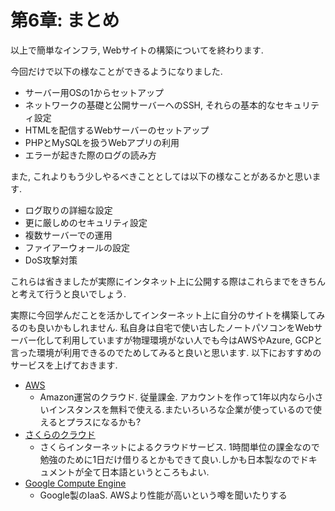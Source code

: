 # 第6章: まとめ
以上で簡単なインフラ, Webサイトの構築についてを終わります.

今回だけで以下の様なことができるようになりました.

* サーバー用OSの1からセットアップ
* ネットワークの基礎と公開サーバーへのSSH, それらの基本的なセキュリティ設定
* HTMLを配信するWebサーバーのセットアップ
* PHPとMySQLを扱うWebアプリの利用
* エラーが起きた際のログの読み方

また, これよりもう少しやるべきこととしては以下の様なことがあるかと思います.

* ログ取りの詳細な設定
* 更に厳しめのセキュリティ設定
* 複数サーバーでの運用
* ファイアーウォールの設定
* DoS攻撃対策

これらは省きましたが実際にインタネット上に公開する際はこれらまでをきちんと考えて行うと良いでしょう.

実際に今回学んだことを活かしてインターネット上に自分のサイトを構築してみるのも良いかもしれません.
私自身は自宅で使い古したノートパソコンをWebサーバー化して利用していますが物理環境がない人でも今はAWSやAzure, GCPと言った環境が利用できるのでためしてみると良いと思います.
以下におすすめのサービスを上げておきます.

* [AWS](http://aws.amazon.com/jp/)
    * Amazon運営のクラウド. 従量課金. アカウントを作って1年以内なら小さいインスタンスを無料で使える.またいろいろな企業が使っているので使えるとプラスになるかも?
* [さくらのクラウド](http://cloud.sakura.ad.jp/)
    * さくらインターネットによるクラウドサービス. 1時間単位の課金なので勉強のために1日だけ借りるとかもできて良い.しかも日本製なのでドキュメントが全て日本語というところもよい.
* [Google Compute Engine](https://cloud.google.com/compute/)
    * Google製のIaaS. AWSより性能が高いという噂を聞いたりする
